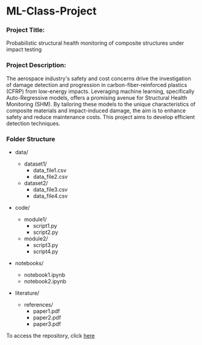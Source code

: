 # ML-Class-Project <br>
### Project Title:<br>
Probabilistic structural health monitoring of composite structures under impact testing <br>

### Project Description:<br> 
The aerospace industry's safety and cost concerns drive the investigation of damage detection and progression in carbon-fiber-reinforced plastics (CFRP) from low-energy impacts. Leveraging machine learning, specifically Auto-Regressive models, offers a promising avenue for Structural Health Monitoring (SHM). By tailoring these models to the unique characteristics of composite materials and impact-induced damage, the aim is to enhance safety and reduce maintenance costs. This project aims to develop efficient detection techniques. <br>

### Folder Structure <br>

- data/
  - dataset1/
    - data_file1.csv
    - data_file2.csv
  - dataset2/
    - data_file3.csv
    - data_file4.csv

- code/
  - module1/
    - script1.py
    - script2.py
  - module2/
    - script3.py
    - script4.py

- notebooks/
  - notebook1.ipynb
  - notebook2.ipynb

- literature/
  - references/
    - paper1.pdf
    - paper2.pdf
    - paper3.pdf
  
To access the repository, click [here](https://github.com/E-Ameke/ML-Class-Project)
